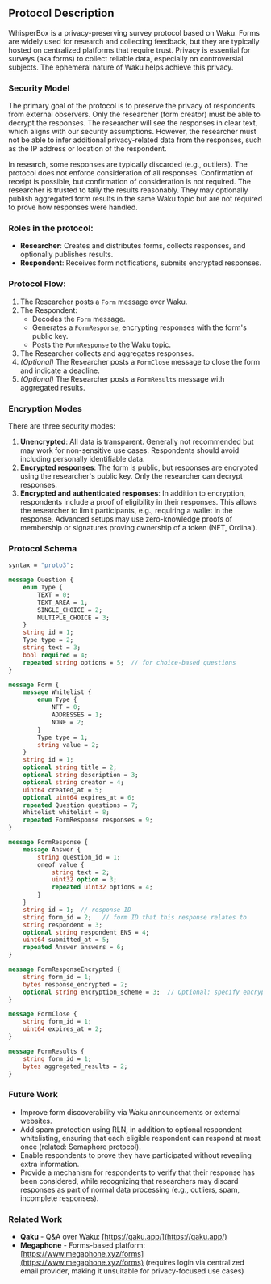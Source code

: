 ## Protocol Description

WhisperBox is a privacy-preserving survey protocol based on Waku. Forms are widely used for research and collecting feedback, but they are typically hosted on centralized platforms that require trust. Privacy is essential for surveys (aka forms) to collect reliable data, especially on controversial subjects. The ephemeral nature of Waku helps achieve this privacy.

### Security Model
The primary goal of the protocol is to preserve the privacy of respondents from external observers. Only the researcher (form creator) must be able to decrypt the responses. The researcher will see the responses in clear text, which aligns with our security assumptions. However, the researcher must not be able to infer additional privacy-related data from the responses, such as the IP address or location of the respondent.

In research, some responses are typically discarded (e.g., outliers). The protocol does not enforce consideration of all responses. Confirmation of receipt is possible, but confirmation of consideration is not required. The researcher is trusted to tally the results reasonably. They may optionally publish aggregated form results in the same Waku topic but are not required to prove how responses were handled.

### Roles in the protocol:
- **Researcher**: Creates and distributes forms, collects responses, and optionally publishes results.
- **Respondent**: Receives form notifications, submits encrypted responses.

### Protocol Flow:
1. The Researcher posts a `Form` message over Waku.
2. The Respondent:
   - Decodes the `Form` message.
   - Generates a `FormResponse`, encrypting responses with the form's public key.
   - Posts the `FormResponse` to the Waku topic.
3. The Researcher collects and aggregates responses.
4. *(Optional)* The Researcher posts a `FormClose` message to close the form and indicate a deadline.
5. *(Optional)* The Researcher posts a `FormResults` message with aggregated results.

### Encryption Modes
There are three security modes:
1. **Unencrypted**: All data is transparent. Generally not recommended but may work for non-sensitive use cases. Respondents should avoid including personally identifiable data.
2. **Encrypted responses**: The form is public, but responses are encrypted using the researcher's public key. Only the researcher can decrypt responses.
3. **Encrypted and authenticated responses**: In addition to encryption, respondents include a proof of eligibility in their responses. This allows the researcher to limit participants, e.g., requiring a wallet in the response. Advanced setups may use zero-knowledge proofs of membership or signatures proving ownership of a token (NFT, Ordinal).

### Protocol Schema

```proto
syntax = "proto3";

message Question {
    enum Type {
        TEXT = 0;
        TEXT_AREA = 1;
        SINGLE_CHOICE = 2;
        MULTIPLE_CHOICE = 3;
    }
    string id = 1;
    Type type = 2;
    string text = 3;
    bool required = 4;
    repeated string options = 5;  // for choice-based questions
}

message Form {
    message Whitelist {
        enum Type {
            NFT = 0;
            ADDRESSES = 1;
            NONE = 2;
        }
        Type type = 1;
        string value = 2;
    }
    string id = 1;
    optional string title = 2;
    optional string description = 3;
    optional string creator = 4;
    uint64 created_at = 5;
    optional uint64 expires_at = 6;
    repeated Question questions = 7;
    Whitelist whitelist = 8;
    repeated FormResponse responses = 9;
}

message FormResponse {
    message Answer {
        string question_id = 1;
        oneof value {
            string text = 2;
            uint32 option = 3;
            repeated uint32 options = 4;
        }
    }
    string id = 1;  // response ID
    string form_id = 2;   // form ID that this response relates to
    string respondent = 3;
    optional string respondent_ENS = 4;
    uint64 submitted_at = 5;
    repeated Answer answers = 6;
}

message FormResponseEncrypted {
    string form_id = 1;
    bytes response_encrypted = 2;
    optional string encryption_scheme = 3;  // Optional: specify encryption method
}

message FormClose {
    string form_id = 1;
    uint64 expires_at = 2;
}

message FormResults {
    string form_id = 1;
    bytes aggregated_results = 2;
}
```

### Future Work
- Improve form discoverability via Waku announcements or external websites.
- Add spam protection using RLN, in addition to optional respondent whitelisting, ensuring that each eligible respondent can respond at most once (related: Semaphore protocol).
- Enable respondents to prove they have participated without revealing extra information.
- Provide a mechanism for respondents to verify that their response has been considered, while recognizing that researchers may discard responses as part of normal data processing (e.g., outliers, spam, incomplete responses).

### Related Work
- **Qaku** - Q&A over Waku: [https://qaku.app/](https://qaku.app/)
- **Megaphone** - Forms-based platform: [https://www.megaphone.xyz/forms](https://www.megaphone.xyz/forms) (requires login via centralized email provider, making it unsuitable for privacy-focused use cases)
